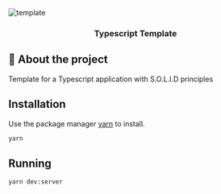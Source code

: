<img alt="template" src="https://media-exp1.licdn.com/dms/image/C4D12AQElewkbyhzKHQ/article-cover_image-shrink_720_1280/0?e=1595462400&v=beta&t=NrOlmlc_BbJ_9CdgAs7NDo_wS75jyUoKCyB7AGs5AJY" />

<h3 align="center">
  Typescript Template
</h3>


## :rocket: About the project

Template for a Typescript application with S.O.L.I.D principles

## Installation

Use the package manager [yarn](https://yarnpkg.com/) to install.

```bash
yarn
```

## Running

```python
yarn dev:server

```
